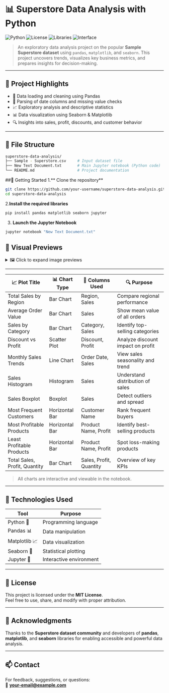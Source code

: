 # 📊 Superstore Data Analysis with Python

![Python](https://img.shields.io/badge/Python-3.8+-blue.svg)
![License](https://img.shields.io/badge/License-MIT-green.svg)
![Libraries](https://img.shields.io/badge/Libraries-Pandas%20%7C%20Matplotlib%20%7C%20Seaborn-yellow.svg)
![Interface](https://img.shields.io/badge/Environment-Jupyter_Notebook-lightgrey.svg)

> An exploratory data analysis project on the popular **Sample Superstore dataset** using `pandas`, `matplotlib`, and `seaborn`. This project uncovers trends, visualizes key business metrics, and prepares insights for decision-making.

---

## 📌 Project Highlights

- 🧹 Data loading and cleaning using Pandas
- 📅 Parsing of date columns and missing value checks
- 📈 Exploratory analysis and descriptive statistics
- 📊 Data visualization using Seaborn & Matplotlib
- 🔍 Insights into sales, profit, discounts, and customer behavior

---

## 📁 File Structure

```bash
superstore-data-analysis/
├── Sample - Superstore.csv     # Input dataset file
├── New Text Document.txt       # Main Jupyter notebook (Python code)
└── README.md                   # Project documentation
```
##🚀 Getting Started
1.** Clone the repository**
```bash
git clone https://github.com/your-username/superstore-data-analysis.git
cd superstore-data-analysis
```
2.**Install the required libraries**
```bash
pip install pandas matplotlib seaborn jupyter
```
3. **Launch the Jupyter Notebook**
```bash
jupyter notebook "New Text Document.txt"
```

## 📸 Visual Previews

<details>
<summary>🖼️ Click to expand image previews</summary>

<div style="display: flex; overflow-x: auto; gap: 10px; padding: 10px;">
  <img src="main/pictures/Total sales by region.png" alt="Total Sales by Region" width="300">
  <img src="main/pictures/average_order_value.png" alt="Average Order Value" width="300">
  <img src="main/pictures/sales_by_category.png" alt="Sales by Category" width="300">
  <img src="main/pictures/discount_vs_profit.png" alt="Discount vs Profit" width="300">
  <img src="main/pictures/monthly_sales_trends.png" alt="Monthly Sales Trends" width="300">
  <img src="main/pictures/sales_histogram.png" alt="Sales Histogram" width="300">
  <img src="main/pictures/sales_boxplot.png" alt="Sales Boxplot" width="300">
  <img src="main/pictures/most_frequent_customers.png" alt="Most Frequent Customers" width="300">
  <img src="main/pictures/most_profitable_products.png" alt="Most Profitable Products" width="300">
  <img src="main/pictures/least_profitable_products.png" alt="Least Profitable Products" width="300">
  <img src="main/pictures/total_sales_profit_quantity.png" alt="Total Sales, Profit, Quantity" width="300">
</div>

</details>

---

| 📈 Plot Title                 | 📊 Chart Type    | 🧾 Columns Used             | 🔍 Purpose                            |
|------------------------------|------------------|-----------------------------|----------------------------------------|
| Total Sales by Region         | Bar Chart         | Region, Sales               | Compare regional performance           |
| Average Order Value           | Bar Chart         | Sales                       | Show mean value of all orders          |
| Sales by Category             | Bar Chart         | Category, Sales             | Identify top-selling categories        |
| Discount vs Profit            | Scatter Plot      | Discount, Profit            | Analyze discount impact on profit      |
| Monthly Sales Trends          | Line Chart        | Order Date, Sales           | View sales seasonality and trend       |
| Sales Histogram               | Histogram         | Sales                       | Understand distribution of sales       |
| Sales Boxplot                 | Boxplot           | Sales                       | Detect outliers and spread             |
| Most Frequent Customers       | Horizontal Bar    | Customer Name               | Rank frequent buyers                   |
| Most Profitable Products      | Horizontal Bar    | Product Name, Profit        | Identify best-selling products         |
| Least Profitable Products     | Horizontal Bar    | Product Name, Profit        | Spot loss-making products              |
| Total Sales, Profit, Quantity | Bar Chart         | Sales, Profit, Quantity     | Overview of key KPIs                   |

> All charts are interactive and viewable in the notebook.


---

## 🧪 Technologies Used

| Tool         | Purpose                   |
|--------------|---------------------------|
| Python 🐍     | Programming language       |
| Pandas 📊     | Data manipulation          |
| Matplotlib 📈 | Data visualization         |
| Seaborn 🐋    | Statistical plotting       |
| Jupyter 📒    | Interactive environment    |

---

## 📜 License

This project is licensed under the **MIT License**.  
Feel free to use, share, and modify with proper attribution.

---

## 🙌 Acknowledgments

Thanks to the **Superstore dataset community** and developers of **pandas**, **matplotlib**, and **seaborn** libraries for enabling accessible and powerful data analysis.

---

## 📫 Contact

For feedback, suggestions, or questions:  
📧 **your-email@example.com**
